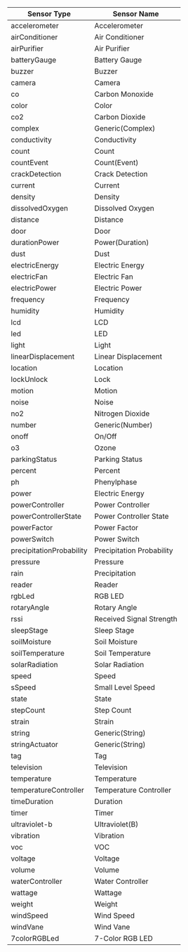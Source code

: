 Sensor Type|Sensor Name
-----------|-----------
accelerometer|Accelerometer
airConditioner|Air Conditioner
airPurifier|Air Purifier
batteryGauge|Battery Gauge
buzzer|Buzzer
camera|Camera
co|Carbon Monoxide
color|Color
co2|Carbon Dioxide
complex|Generic(Complex)
conductivity|Conductivity
count|Count
countEvent|Count(Event)
crackDetection|Crack Detection
current|Current
density|Density
dissolvedOxygen|Dissolved Oxygen
distance|Distance
door|Door
durationPower|Power(Duration)
dust|Dust
electricEnergy|Electric Energy
electricFan|Electric Fan
electricPower|Electric Power
frequency|Frequency
humidity|Humidity
lcd|LCD
led|LED
light|Light
linearDisplacement|Linear Displacement
location|Location
lockUnlock|Lock
motion|Motion
noise|Noise
no2|Nitrogen Dioxide
number|Generic(Number)
onoff|On/Off
o3|Ozone
parkingStatus|Parking Status
percent|Percent
ph|Phenylphase
power|Electric Energy
powerController|Power Controller
powerControllerState|Power Controller State
powerFactor|Power Factor
powerSwitch|Power Switch
precipitationProbability|Precipitation Probability
pressure|Pressure
rain|Precipitation
reader|Reader
rgbLed|RGB LED
rotaryAngle|Rotary Angle
rssi|Received Signal Strength
sleepStage|Sleep Stage
soilMoisture|Soil Moisture
soilTemperature|Soil Temperature
solarRadiation|Solar Radiation
speed|Speed
sSpeed|Small Level Speed
state|State
stepCount|Step Count
strain|Strain
string|Generic(String)
stringActuator|Generic(String)
tag|Tag
television|Television
temperature|Temperature
temperatureController|Temperature Controller
timeDuration|Duration
timer|Timer
ultraviolet-b|Ultraviolet(B)
vibration|Vibration
voc|VOC
voltage|Voltage
volume|Volume
waterController|Water Controller
wattage|Wattage
weight|Weight
windSpeed|Wind Speed
windVane|Wind Vane
7colorRGBLed|7-Color RGB LED
